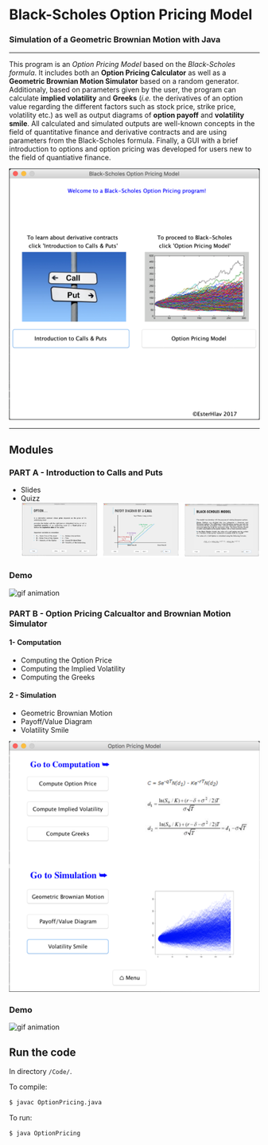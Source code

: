 # Black-Scholes Option Pricing Model
### Simulation of a Geometric Brownian Motion with Java
---


This program is an *Option Pricing Model* based on the *Black-Scholes formula*. It includes both an **Option Pricing Calculator** as well as a  **Geometric Brownian Motion Simulator** based on a random generator. 
Additionaly, based on parameters given by the user, the program can calculate **implied volatility** and **Greeks** (*i.e.* the derivatives of an option value regarding the different factors such as stock price, strike price, volatility etc.) as well as output diagrams of **option payoff** and **volatility smile**. 
All calculated and simulated outputs are well-known concepts in the field of quantitative finance and derivative contracts and are using parameters from the Black-Scholes formula.
Finally, a GUI with a brief introduction to options and option pricing was developed for users new to the field of quantiative finance.



![Figure1](https://github.com/EsterHlav/Black-Scholes-Option-Pricing-Model/raw/master/Figure1.png)


---

## Modules

### PART A - Introduction to Calls and Puts
 - Slides
 - Quizz
![Figure2](https://github.com/EsterHlav/Black-Scholes-Option-Pricing-Model/raw/master/Figure2.png )

### Demo
![gif animation](https://github.com/EsterHlav/Black-Scholes-Option-Pricing-Model/raw/master/QuizzHD.gif )

### PART B - Option Pricing Calcualtor and Brownian Motion Simulator
#### 1- Computation
 - Computing the Option Price
 - Computing the Implied Volatility
 - Computing the Greeks

#### 2 - Simulation
 - Geometric Brownian Motion
 - Payoff/Value Diagram
 - Volatility Smile
 
 ![Figure4](https://github.com/EsterHlav/Black-Scholes-Option-Pricing-Model/raw/master/Figure4.png)

### Demo
![gif animation](https://github.com/EsterHlav/Black-Scholes-Option-Pricing-Model/raw/master/OptionPricing.gif "overview")

## Run the code
In directory ```/Code/```.

To compile:
```bash
$ javac OptionPricing.java
```

To run:
```bash
$ java OptionPricing
```
